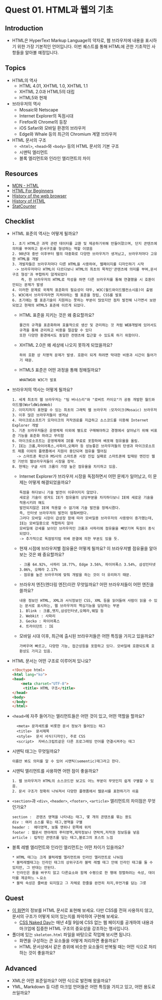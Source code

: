 # Quest 01. HTML과 웹의 기초

## Introduction
* HTML은 HyperText Markup Language의 약자로, 웹 브라우저에 내용을 표시하기 위한 가장 기본적인 언어입니다. 이번 퀘스트를 통해 HTML에 관한 기초적인 사항들을 알아볼 예정입니다.

## Topics
* HTML의 역사
  * HTML 4.01, XHTML 1.0, XHTML 1.1
  * XHTML 2.0과 HTML5의 대립
  * HTML5와 현재
* 브라우저의 역사
  * Mosaic와 Netscape
  * Internet Explorer의 독점시대
  * Firefox와 Chrome의 등장
  * iOS Safari와 모바일 환경의 브라우저
  * Edge와 Whale 등의 최근의 Chromium 계열 브라우저
* HTML 문서의 구조
  * `<html>`, `<head>`와 `<body>` 등의 HTML 문서의 기본 구조
  * 시맨틱 엘리먼트
  * 블록 엘리먼트와 인라인 엘리먼트의 차이

## Resources
* [MDN - HTML](https://developer.mozilla.org/ko/docs/Web/HTML)
* [HTML For Beginners](https://html.com/)
* [History of the web browser](https://en.wikipedia.org/wiki/History_of_the_web_browser)
* [History of HTML](https://en.wikipedia.org/wiki/HTML)
* [StatCounter](https://gs.statcounter.com/)

## Checklist
* HTML 표준의 역사는 어떻게 될까요?
  ```
  1. 초기 HTML은 과학 관련 데이터를 교환 및 제공하기위해 만들어졌으며, 단지 콘텐츠에 의미를 부여하고 문서구조를 형성하는 역할 이였음
  2. 90년대 중반 이후부터 웹의 대중화로 다양한 브라우저가 생겨났고, 브라우저마다 고유한 HTML을 개발
  3. 개발자들은 브라우저마다 다른 HTML을 사용하여, 웹페이지를 디자인하기 시작
   -> 브라우저마다 HTML이 다르다보니 HTML의 최초의 목적인'콘텐츠에 의미를 부여,문서구조 형성'과 부합하지 않게되었다
      즉, 한 브라우저의 HTML로 작성을 하면 다른 브라우저를 통해 연결했을 시 호환이 안되는 문제가 발생
  4. 이러한 문제로 국제적 표준화의 필요성이 대두, W3C(월드와이드웹컨소시움)이 출범
  5. W3C에서 브라우저라면 지켜야하는 웹 표준을 정립, CSS를 발표
  6. 초기에는 웹 표준기술이 지원하는 못하는 부분이 많았지만 점차 발전해 나가면서 보완되었고 현재의 HTML5 표준에 이르게 되었다.
  ```
  * HTML 표준을 지키는 것은 왜 중요할까요?
    ```
    물건의 규격을 표준화하여 효율적으로 생산 및 관리하는 것 처럼 WEB개발에 있어서도 규격을 통해 관리하고 비용을 절감할 수 있다
    또한 다양한 환경에서도 동일한 컨텐츠에 접근할 수 있도록 하기 위함이다. 
    ```
  * XHTML 2.0은 왜 세상에 나오지 못하게 되었을까요?
    ```
    하위 호환 상 치명적 문제가 발생. 호환이 되게 하려면 막대한 비용과 시간이 들어가기 때문.
    ```
  * HTML5 표준은 어떤 과정을 통해 정해질까요?
    ```
    WHATWG와 W3C가 발표
    ```
* 브라우저의 역사는 어떻게 될까요?
  ```
  1. 세계 최초의 웹 브라우저는 "팀 버너스리"와 "로버트 카이오"가 공동 개발한 월드와이드웹(WorldWideWeb)
  2. 이미지까지 표현할 수 있는 최초의 그래픽 웹 브라우저 :모자이크(Mosaic) 브라우저 
  3. 이후 많은 브라우저들이 생겨남
  4. 마이크로소프트가 모자이크의 저작권료를 지급하고 소스코드를 이용해 Internet Explorer 개발
  5. 기존 브라우저들은 운영체제 이외에 별도로 구매해야하고 경쟁에서 살아남기 위해 비표준 기능을 표준화 하려고 무리함
  6. 마이크로소프트는 운영체제에 IE를 무료로 포함하여 배포해 점유율을 올림.
  7. IE는 크롬,파이어폭스,사파리,오페라 등 성능좋은 브라우저들의 탄생과 마이크로소프트 제품 이외의 플랫폼에서 지원이 중단되며 점유율 떨어짐
    -> 스마트폰 확산과 MS사의 스마트폰 시장 진입 실패로 스마트폰에 탑재된 엔진인 웹킷 기반의 웹브라우저들이 시장을 장악.
  8. 현재는 구글 사의 크롬이 가장 높은 점유율을 차지하고 있음.
  ```
  * Internet Explorer가 브라우저 시장을 독점하면서 어떤 문제가 일어났고, 이 문제는 어떻게 해결되었을까요?
    ```
    독점을 하다보니 기술 발전이 이루어지지 않았다. 
    새로운 기술이 생겨도 IE가 점유율의 상당부분을 차지하다보니 IE에 새로운 기술을 적용시키려 해도 
    발전되지않은 IE에 적용할 수 없기에 기술 발전을 정체시켰다. 
    즉, 인터넷 브라우저의 발전이 멈춰버렸다.
    그러다 모바일 시장이 급성장 함에 따라 모바일용 브라우저의 사용량이 증가했는데, IE는 모바일용으로 적합하지 않아
    모바일에 강세를 보이던 브라우저인 크롬과 사파리에 점유율을 빼앗기며 독점이 종식되었다.
    -> 추가적으로 독점방지법 위배 판결에 의한 부분도 있을 듯. 
    ```
  * 현재 시점에 브라우저별 점유율은 어떻게 될까요? 이 브라우저별 점유율을 알아보는 것은 왜 중요할까요?
    ```
    - 크롬 64.92%, 사파리 18.77%, Edge 3.56%, 파이어폭스 3.54%, 삼성인터넷 3.06%, 오페라 2.17%  
    - 점유율 높은 브라우저에 맞춰 개발을 하는 것이 더 유리하기 때문.
    ```
  * 브라우저 엔진(렌더링 엔진)이란 무엇일까요? 어떤 브라우저들이 어떤 엔진을 쓸까요?
    ```
    내용 정보인 HTML, XML과 서식정보인 CSS, XML 등을 읽어들여 사람이 읽을 수 있는 문서로 표시하는, 웹 브라우저의 핵심기능을 담당하는 부분
    1. Blink : 크롬,엣지,삼성인터넷,오페라,웨일 등
    2. Webkit : 사파리
    3. Gecko : 파이어폭스
    4. 트라이던트 : IE
    ```
  * 모바일 시대 이후, 최근에 출시된 브라우저들은 어떤 특징을 가지고 있을까요?
    ```
    가벼우며 빠르고, 다양한 기능, 접근성등을 포함하고 있다. 모바일에 호환되도록 호환성도 가지고 있음.
    ```
* HTML 문서는 어떤 구조로 이루어져 있나요?
  ```html
  <!Doctype html>
  <html lang="ko"> 
  <head>
      <meta charset="UTF-8"> 
       <title> HTML 구조</title>
  </head>
  <body>
  </body>
  </html>
  ```
  
* `<head>`에 자주 들어가는 엘리먼트들은 어떤 것이 있고, 어떤 역할을 할까요?
  ```
    <meta> 문자세트를 비롯한 문서 정보가 들어있는 태그
    <title>  문서제목 
    <style>  문서 서식(디자인), 주로 CSS
    <script>  자바스크립트같은 다른 프로그래밍 언어를 연결시켜주는 태그
  ```
* 시맨틱 태그는 무엇일까요?
  ```
  이름만 봐도 의미를 알 수 있어 시맨틱(sementic)태그라고 한다.
  ```
* 시맨틱 엘리먼트를 사용하면 어떤 점이 좋을까요?
  ```
  1. 웹 브라우저가 HTML의 소스코드만 보고도 어느 부분이 무엇인지 쉽게 구별할 수 있음.
  2. 문서 구조가 정확히 나눠져서 다양한 플랫폼에서 웹문서를 표현하기가 쉬움
  ```
* `<section>`과 `<div>`, `<header>`, `<footer>`, `<article>` 엘리먼트의 차이점은 무엇인가요?
  ```
  section :  콘텐츠 영역을 나타내는 태그, 몇 개의 콘텐츠를 묶는 용도
  div : 여러 소스를 묶는 태그,영역을 구별
  header :  헤더영역, 보통 맨위나 왼쪽에 위치
  footer : 웹문서 맨아래의 푸터영역,제작정보나 연락처,저작권 정보등을 넣음
  article : 립적인 콘텐츠를 담는 태그,블로그의 포스트 느낌
  ```
* 블록 레벨 엘리먼트와 인라인 엘리먼트는 어떤 차이가 있을까요?
  ```
  * HTML 태그는 크게 블럭레벨 엘리먼트와 인라인 엘리먼트로 나눠짐
  * 블럭레벨태그는 인라인 태그의 상위구조라 블럭 레벨 태그 안에 인라인 태그를 둘 수 있지만, 그 반대는 안된다.
  * 인라인은 줄을 바꾸지 않고 다른요소와 함께 수평으로 한 행에 정렬하려는 속성, 데이터를 제공하느 ㄴ요소
  * 블럭 속성은 줄바꿈 되지않고 그 자체로 한줄을 완전히 차지,무언가를 담는 그릇
  ```

## Quest
* [이 화면](screen.png)의 정보를 HTML 문서로 표현해 보세요. 다만 CSS를 전혀 사용하지 않고, 문서의 구조가 어떻게 되어 있는지를 파악하여 구현해 보세요.
  * [CSS Naked Day](https://css-naked-day.github.io/)는 매년 4월 9일에 CSS 없는 웹 페이지를 공개하여 내용과 마크업에 집중한 HTML 구조의 중요성을 강조하는 행사입니다.
* 폴더에 있는 `skeleton.html` 파일을 바탕으로 작업해 보시면 됩니다.
  * 화면을 구성하는 큰 요소들을 어떻게 처리하면 좋을까요?
  * HTML 문서상에서 같은 층위에 비슷한 요소들이 반복될 때는 어떤 식으로 처리하는 것이 좋을까요?

## Advanced
* XML은 어떤 표준일까요? 어떤 식으로 발전해 왔을까요?
* YML, Markdown 등 다른 마크업 언어들은 어떤 특징을 가지고 있고, 어떤 용도로 쓰일까요?
